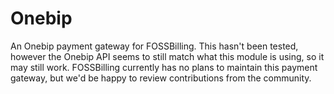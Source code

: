 # Onebip
An Onebip payment gateway for FOSSBilling.
This hasn't been tested, however the Onebip API seems to still match what this module is using, so it may still work.
FOSSBilling currently has no plans to maintain this payment gateway, but we'd be happy to review contributions from the community. 
